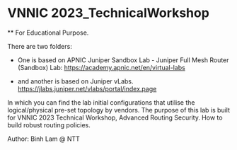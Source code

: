 # VNNIC 2023_TechnicalWorkshop
** For Educational Purpose.

There are two folders:
- One is based on APNIC Juniper Sandbox Lab - Juniper Full Mesh Router (Sandbox) Lab:
  https://academy.apnic.net/en/virtual-labs
  
- and another is based on Juniper vLabs.
  https://jlabs.juniper.net/vlabs/portal/index.page 

In which you can find the lab initial configurations that utilise the logical/physical pre-set topology by vendors.
The purpose of this lab is built for VNNIC 2023 Technical Workshop, Advanced Routing Security. How to build robust routing policies.

Author: Binh Lam @ NTT
